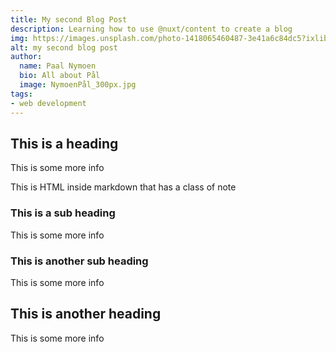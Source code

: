 ```yaml
---
title: My second Blog Post
description: Learning how to use @nuxt/content to create a blog
img: https://images.unsplash.com/photo-1418065460487-3e41a6c84dc5?ixlib=rb-1.2.1&auto=format&fit=crop&w=800&q=60
alt: my second blog post
author:
  name: Paal Nymoen
  bio: All about Pål
  image: NymoenPål_300px.jpg
tags: 
- web development
---
```


<author :author="author"></author>

## This is a heading

This is some more info

<div class="bg-blue-500 text-white p-4 mb-4">
  This is HTML inside markdown that has a class of note
</div>

### This is a sub heading

This is some more info

<info-box>
  <template #info-box>
    This is a vue component inside markdown using slots
  </template>
</info-box>

### This is another sub heading

This is some more info

## This is another heading

This is some more info

